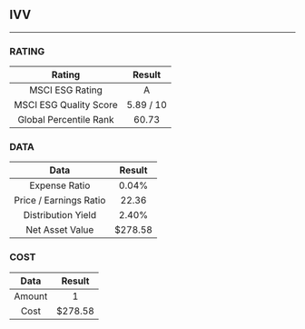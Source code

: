 ## IVV
----
### RATING

|Rating|Result|
|:----:|:---:|
|MSCI ESG Rating|A|
|MSCI ESG Quality Score|5.89 / 10|
|Global Percentile Rank|60.73|

### DATA

|Data|Result|
|:----:|:---:|
|Expense Ratio|0.04%|
|Price / Earnings Ratio|22.36|
|Distribution Yield|2.40%|
|Net Asset Value|$278.58|

### COST

|Data|Result|
|:----:|:---:|
|Amount|1|
|Cost|$278.58|
